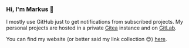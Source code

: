 ### Hi, I'm Markus 👋

I mostly use GitHub just to get notifications from subscribed projects. My personal projects are hosted in a private [Gitea](https://gitea.io) instance and on [GitLab](https://gitlab.com/malfter).

You can find my website (or better said my link collection 😊) [here](https://alfter-web.de/).

<!--
**malfter/malfter** is a ✨ _special_ ✨ repository because its `README.md` (this file) appears on your GitHub profile.

Here are some ideas to get you started:

- 🔭 I’m currently working on ...
- 🌱 I’m currently learning ...
- 👯 I’m looking to collaborate on ...
- 🤔 I’m looking for help with ...
- 💬 Ask me about ...
- 📫 How to reach me: ...
- 😄 Pronouns: ...
- ⚡ Fun fact: ...
-->
